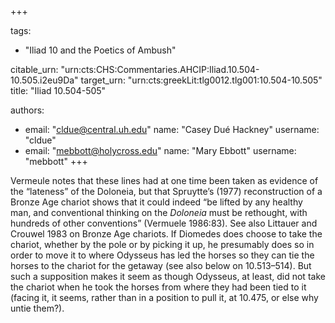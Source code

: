 +++

tags:
- "Iliad 10 and the Poetics of Ambush"

citable_urn: "urn:cts:CHS:Commentaries.AHCIP:Iliad.10.504-10.505.i2eu9Da"
target_urn: "urn:cts:greekLit:tlg0012.tlg001:10.504-10.505"
title: "Iliad 10.504-505"

authors:
- email: "cldue@central.uh.edu"
  name: "Casey Dué Hackney"
  username: "cldue"
- email: "mebbott@holycross.edu"
  name: "Mary Ebbott"
  username: "mebbott"
+++

<p>Vermeule notes that these lines had at one time been taken as evidence of the “lateness” of the Doloneia, but that Spruytte’s (1977) reconstruction of a Bronze Age chariot shows that it could indeed “be lifted by any healthy man, and conventional thinking on the <em>Doloneia</em> must be rethought, with hundreds of other conventions” (Vermuele 1986:83). See also Littauer and Crouwel 1983 on Bronze Age chariots. If Diomedes does choose to take the chariot, whether by the pole or by picking it up, he presumably does so in order to move it to where Odysseus has led the horses so they can tie the horses to the chariot for the getaway (see also below on 10.513–514). But such a supposition makes it seem as though Odysseus, at least, did not take the chariot when he took the horses from where they had been tied to it (facing it, it seems, rather than in a position to pull it, at 10.475, or else why untie them?). </p>